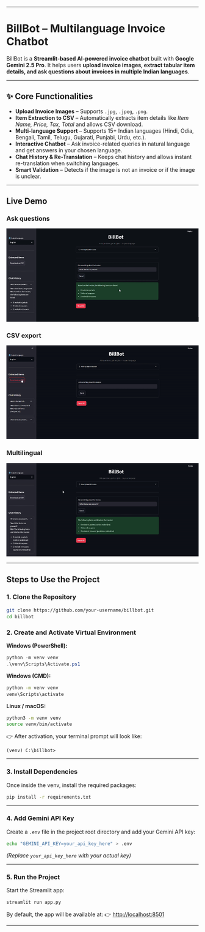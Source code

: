 
---

# BillBot – Multilanguage Invoice Chatbot

BillBot is a **Streamlit-based AI-powered invoice chatbot** built with **Google Gemini 2.5 Pro**.
It helps users **upload invoice images, extract tabular item details, and ask questions about invoices in multiple Indian languages**.

---

## ✨ Core Functionalities

* **Upload Invoice Images** – Supports `.jpg`, `.jpeg`, `.png`.
* **Item Extraction to CSV** – Automatically extracts item details like *Item Name, Price, Tax, Total* and allows CSV download.
* **Multi-language Support** – Supports 15+ Indian languages (Hindi, Odia, Bengali, Tamil, Telugu, Gujarati, Punjabi, Urdu, etc.).
* **Interactive Chatbot** – Ask invoice-related queries in natural language and get answers in your chosen language.
* **Chat History & Re-Translation** – Keeps chat history and allows instant re-translation when switching languages.
* **Smart Validation** – Detects if the image is not an invoice or if the image is unclear.

---

## Live Demo

### Ask questions
![Questions Asking Demo](demo/1.gif)

### CSV export
![Download csv File](demo/2.gif)

### Multilingual
![Live Language Translation](demo/3.gif)

---

## Steps to Use the Project

### 1. Clone the Repository

```bash
git clone https://github.com/your-username/billbot.git
cd billbot
```

### 2. Create and Activate Virtual Environment

**Windows (PowerShell):**

```powershell
python -m venv venv
.\venv\Scripts\Activate.ps1
```

**Windows (CMD):**

```cmd
python -m venv venv
venv\Scripts\activate
```

**Linux / macOS:**

```bash
python3 -m venv venv
source venv/bin/activate
```

👉 After activation, your terminal prompt will look like:

```
(venv) C:\billbot>
```

---

### 3. Install Dependencies

Once inside the venv, install the required packages:

```bash
pip install -r requirements.txt
```

---

### 4. Add Gemini API Key

Create a `.env` file in the project root directory and add your Gemini API key:

```bash
echo "GEMINI_API_KEY=your_api_key_here" > .env
```

*(Replace `your_api_key_here` with your actual key)*

---

### 5. Run the Project

Start the Streamlit app:

```bash
streamlit run app.py
```

By default, the app will be available at:
👉 [http://localhost:8501](http://localhost:8501)

---
